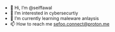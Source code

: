 - 👋 Hi, I’m @seiffawal
- 👀 I’m interested in cybersecurtiy 
- 🌱 I’m currently learning maleware anlaysis 
- 📫 How to reach me sefoo.connect@proton.me
